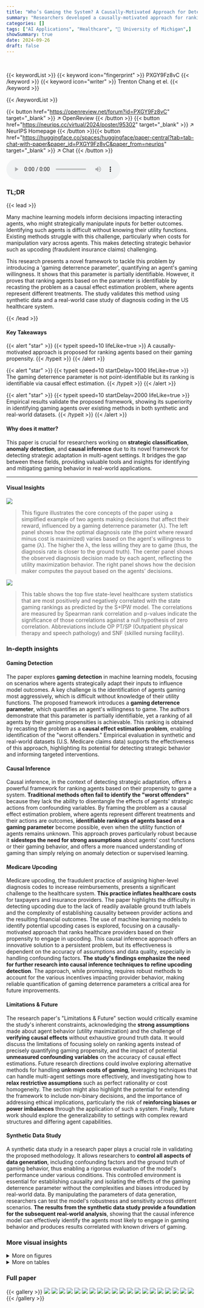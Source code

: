 ```yaml
---
title: "Who’s Gaming the System? A Causally-Motivated Approach for Detecting Strategic Adaptation"
summary: "Researchers developed a causally-motivated approach for ranking agents based on their gaming propensity, addressing the challenge of identifying 'worst offenders' in strategic classification settings."
categories: []
tags: ["AI Applications", "Healthcare", "🏢 University of Michigan",]
showSummary: true
date: 2024-09-26
draft: false
---
```


<br>

{{< keywordList >}}
{{< keyword icon="fingerprint" >}} PXGY9Fz8vC {{< /keyword >}}
{{< keyword icon="writer" >}} Trenton Chang et el. {{< /keyword >}}
 
{{< /keywordList >}}

{{< button href="https://openreview.net/forum?id=PXGY9Fz8vC" target="_blank" >}}
↗ OpenReview
{{< /button >}}
{{< button href="https://neurips.cc/virtual/2024/poster/95302" target="_blank" >}}
↗ NeurIPS Homepage
{{< /button >}}{{< button href="https://huggingface.co/spaces/huggingface/paper-central?tab=tab-chat-with-paper&paper_id=PXGY9Fz8vC&paper_from=neurips" target="_blank" >}}
↗ Chat
{{< /button >}}



<audio controls>
    <source src="https://ai-paper-reviewer.com/PXGY9Fz8vC/podcast.wav" type="audio/wav">
    Your browser does not support the audio element.
</audio>


### TL;DR


{{< lead >}}

Many machine learning models inform decisions impacting interacting agents, who might strategically manipulate inputs for better outcomes. Identifying such agents is difficult without knowing their utility functions. Existing methods struggle with this challenge, particularly when costs for manipulation vary across agents. This makes detecting strategic behavior such as upcoding (fraudulent insurance claims) challenging.

This research presents a novel framework to tackle this problem by introducing a 'gaming deterrence parameter', quantifying an agent's gaming willingness.  It shows that this parameter is partially identifiable. However, it proves that ranking agents based on the parameter is identifiable by recasting the problem as a causal effect estimation problem, where agents represent different treatments.  The study validates this method using synthetic data and a real-world case study of diagnosis coding in the US healthcare system.

{{< /lead >}}


#### Key Takeaways

{{< alert "star" >}}
{{< typeit speed=10 lifeLike=true >}} A causally-motivated approach is proposed for ranking agents based on their gaming propensity. {{< /typeit >}}
{{< /alert >}}

{{< alert "star" >}}
{{< typeit speed=10 startDelay=1000 lifeLike=true >}} The gaming deterrence parameter is not point-identifiable but its ranking is identifiable via causal effect estimation. {{< /typeit >}}
{{< /alert >}}

{{< alert "star" >}}
{{< typeit speed=10 startDelay=2000 lifeLike=true >}} Empirical results validate the proposed framework, showing its superiority in identifying gaming agents over existing methods in both synthetic and real-world datasets. {{< /typeit >}}
{{< /alert >}}

#### Why does it matter?
This paper is crucial for researchers working on **strategic classification**, **anomaly detection**, and **causal inference** due to its novel framework for detecting strategic adaptation in multi-agent settings. It bridges the gap between these fields, providing valuable tools and insights for identifying and mitigating gaming behavior in real-world applications.

------
#### Visual Insights



![](https://ai-paper-reviewer.com/PXGY9Fz8vC/figures_1_1.jpg)

> This figure illustrates the core concepts of the paper using a simplified example of two agents making decisions that affect their reward, influenced by a gaming deterrence parameter (λ).  The left panel shows how the optimal diagnosis rate (the point where reward minus cost is maximized) varies based on the agent's willingness to game (λ). The higher the λ, the less willing they are to game (thus, the diagnosis rate is closer to the ground truth). The center panel shows the observed diagnosis decision made by each agent, reflecting the utility maximization behavior. The right panel shows how the decision maker computes the payout based on the agents' decisions.





![](https://ai-paper-reviewer.com/PXGY9Fz8vC/tables_4_1.jpg)

> This table shows the top five state-level healthcare system statistics that are most positively and negatively correlated with the state gaming rankings as predicted by the S+IPW model.  The correlations are measured by Spearman rank correlation and p-values indicate the significance of those correlations against a null hypothesis of zero correlation.  Abbreviations include OP PT/SP (Outpatient physical therapy and speech pathology) and SNF (skilled nursing facility).





### In-depth insights


#### Gaming Detection
The paper explores **gaming detection** in machine learning models, focusing on scenarios where agents strategically adapt their inputs to influence model outcomes.  A key challenge is the identification of agents gaming most aggressively, which is difficult without knowledge of their utility functions. The proposed framework introduces a **gaming deterrence parameter**, which quantifies an agent's willingness to game.  The authors demonstrate that this parameter is partially identifiable, yet a ranking of all agents by their gaming propensities is achievable.  This ranking is obtained by recasting the problem as a **causal effect estimation problem**, enabling identification of the "worst offenders." Empirical evaluation in synthetic and real-world datasets (U.S. Medicare claims data) supports the effectiveness of this approach, highlighting its potential for detecting strategic behavior and informing targeted interventions.

#### Causal Inference
Causal inference, in the context of detecting strategic adaptation, offers a powerful framework for ranking agents based on their propensity to game a system.  **Traditional methods often fail to identify the "worst offenders"** because they lack the ability to disentangle the effects of agents' strategic actions from confounding variables.  By framing the problem as a causal effect estimation problem, where agents represent different treatments and their actions are outcomes, **identifiable rankings of agents based on a gaming parameter** become possible, even when the utility function of agents remains unknown.  This approach proves particularly robust because it **sidesteps the need for strong assumptions** about agents' cost functions or their gaming behavior, and offers a more nuanced understanding of gaming than simply relying on anomaly detection or supervised learning.

#### Medicare Upcoding
Medicare upcoding, the fraudulent practice of assigning higher-level diagnosis codes to increase reimbursements, presents a significant challenge to the healthcare system.  **This practice inflates healthcare costs** for taxpayers and insurance providers.  The paper highlights the difficulty in detecting upcoding due to the lack of readily available ground truth labels and the complexity of establishing causality between provider actions and the resulting financial outcomes. The use of machine learning models to identify potential upcoding cases is explored, focusing on a causally-motivated approach that ranks healthcare providers based on their propensity to engage in upcoding.  This causal inference approach offers an innovative solution to a persistent problem, but its effectiveness is dependent on the accuracy of assumptions and data quality, especially in handling confounding factors. **The study's findings emphasize the need for further research into causal inference techniques to refine upcoding detection**. The approach, while promising, requires robust methods to account for the various incentives impacting provider behavior, making reliable quantification of gaming deterrence parameters a critical area for future improvements.

#### Limitations & Future
The research paper's "Limitations & Future" section would critically examine the study's inherent constraints, acknowledging the **strong assumptions** made about agent behavior (utility maximization) and the challenge of **verifying causal effects** without exhaustive ground truth data.  It would discuss the limitations of focusing solely on ranking agents instead of precisely quantifying gaming propensity, and the impact of potential **unmeasured confounding variables** on the accuracy of causal effect estimations.  Future research directions could involve exploring alternative methods for handling **unknown costs of gaming**, leveraging techniques that can handle multi-agent settings more effectively, and investigating how to **relax restrictive assumptions** such as perfect rationality or cost homogeneity.  The section might also highlight the potential for extending the framework to include non-binary decisions, and the importance of addressing ethical implications, particularly the risk of **reinforcing biases or power imbalances** through the application of such a system.  Finally, future work should explore the generalizability to settings with complex reward structures and differing agent capabilities.

#### Synthetic Data Study
A synthetic data study in a research paper plays a crucial role in validating the proposed methodology.  It allows researchers to **control all aspects of data generation**, including confounding factors and the ground truth of gaming behavior, thus enabling a rigorous evaluation of the model's performance under various conditions.  This controlled environment is essential for establishing causality and isolating the effects of the gaming deterrence parameter without the complexities and biases introduced by real-world data.  By manipulating the parameters of data generation, researchers can test the model's robustness and sensitivity across different scenarios.  **The results from the synthetic data study provide a foundation for the subsequent real-world analysis**, showing that the causal inference model can effectively identify the agents most likely to engage in gaming behavior and produces results correlated with known drivers of gaming.


### More visual insights

<details>
<summary>More on figures
</summary>


![](https://ai-paper-reviewer.com/PXGY9Fz8vC/figures_4_1.jpg)

> This figure demonstrates a toy dataset and causal graph to visualize the concept of causal effect estimation in detecting gaming behavior. The left panel presents a toy dataset with observed factual outcomes (di(p), di(p')) and missing counterfactual outcomes represented by question marks. The right panel illustrates a causal graph showing how confounders (xi), agent indicators (pi), and agent decisions (di) are related for causal effect estimation in identifying the agents who are gaming most aggressively.


![](https://ai-paper-reviewer.com/PXGY9Fz8vC/figures_7_1.jpg)

> This figure compares the performance of causal and non-causal gaming detection approaches.  It presents three subplots: Top-5 sensitivity versus the number of agents audited, Discounted Cumulative Gain (DCG) versus the number of agents audited, and Top-5 sensitivity with 7 audits. The results show that causal effect estimators consistently outperform other methods, including baselines (naive approaches and anomaly detection methods) in terms of both sensitivity and DCG, especially when the number of audits is limited.


![](https://ai-paper-reviewer.com/PXGY9Fz8vC/figures_8_1.jpg)

> This figure displays the performance of causal and non-causal methods for gaming detection in terms of top-5 sensitivity and discounted cumulative gain (DCG), varying the number of agents audited.  The left and center panels show the overall performance, while the right panel focuses on the top-5 sensitivity when auditing only 7 agents. The results demonstrate that causal methods consistently outperform non-causal baselines, showcasing their efficiency in identifying gaming agents.


![](https://ai-paper-reviewer.com/PXGY9Fz8vC/figures_19_1.jpg)

> This figure compares the performance of causal and non-causal gaming detection methods using two metrics: top-5 sensitivity and discounted cumulative gain (DCG).  The results are shown for different numbers of agents audited, with a specific focus on the top-5 sensitivity when auditing 7 agents.  The chart visually demonstrates that causal methods consistently outperform non-causal approaches across various auditing thresholds. The different symbols represent different types of approaches, with triangles representing naive baselines, circles representing anomaly detection methods, and crosses representing causal effect estimators.


![](https://ai-paper-reviewer.com/PXGY9Fz8vC/figures_19_2.jpg)

> This figure compares the performance of causal and non-causal methods for detecting gaming agents in a synthetic dataset.  The left panel shows the top-5 sensitivity (the percentage of the top 5 worst gaming agents correctly identified) across different numbers of agents audited, showing that causal methods are much better. The center panel shows the Discounted Cumulative Gain (DCG), a metric that rewards correctly identifying the worst offenders higher in the ranking. Again, causal methods perform better. The right panel is a zoomed-in view of the left panel, showing the top-5 sensitivity when only 7 agents are audited.


![](https://ai-paper-reviewer.com/PXGY9Fz8vC/figures_19_3.jpg)

> This figure compares the performance of causal and non-causal methods for gaming detection using two metrics: Top-5 sensitivity and Discounted Cumulative Gain (DCG).  The results are shown for different numbers of agents audited and demonstrate the superiority of causal approaches in identifying the worst offenders. The plot shows that causal methods achieve significantly higher values for both sensitivity and DCG.


![](https://ai-paper-reviewer.com/PXGY9Fz8vC/figures_22_1.jpg)

> This figure compares the performance of causal and non-causal gaming detection methods in terms of top-5 sensitivity and discounted cumulative gain (DCG) across different numbers of audited agents.  The causal methods consistently outperform the non-causal baselines, demonstrating their effectiveness in identifying the worst gaming offenders.


![](https://ai-paper-reviewer.com/PXGY9Fz8vC/figures_22_2.jpg)

> This figure compares the performance of causal and non-causal gaming detection methods.  It shows the top-5 sensitivity (the percentage of the top 5 worst offenders correctly identified) and the discounted cumulative gain (DCG, a measure of ranking quality) across different numbers of agents audited.  The results indicate that causal methods significantly outperform non-causal methods (naïve baselines and anomaly detection methods) in identifying the worst offenders.


![](https://ai-paper-reviewer.com/PXGY9Fz8vC/figures_22_3.jpg)

> This figure compares the performance of causal and non-causal methods for gaming detection in a synthetic dataset.  The top-5 sensitivity shows the percentage of the top 5 worst offenders correctly identified by each method for a given number of audits. The discounted cumulative gain (DCG) is a metric that assesses the ranking quality of each method, giving higher weights to correctly identifying the worst offenders at the top of the ranking. The figure demonstrates that causal methods significantly outperform non-causal methods in terms of both top-5 sensitivity and DCG, especially when considering a limited number of audits. The findings suggest that causal effect estimation is more efficient for identifying gaming agents.


![](https://ai-paper-reviewer.com/PXGY9Fz8vC/figures_22_4.jpg)

> This figure compares the performance of causal and non-causal methods for gaming detection in a synthetic dataset with a high level of confounding (mean range 0.9).  The left panel shows top-5 sensitivity, indicating the percentage of the top 5 worst offenders correctly identified by each method at different numbers of audits. The center panel displays the Discounted Cumulative Gain (DCG), a metric that weighs the accuracy of higher-ranked agents more heavily. The right panel shows the top-5 sensitivity specifically at 7 audits. The results demonstrate that causal effect estimators (marked with 'x') consistently outperform non-causal baselines (marked with '▽' and 'o') in both sensitivity and DCG, indicating their superior ability to identify the most severe gaming cases with fewer audits.


![](https://ai-paper-reviewer.com/PXGY9Fz8vC/figures_23_1.jpg)

> This figure compares the performance of causal and non-causal methods for gaming detection across different numbers of agents audited.  The left panel shows the top-5 sensitivity, which measures the percentage of the top 5 worst offenders correctly identified among the top k predicted offenders. The center panel shows the discounted cumulative gain (DCG), which measures the ranking quality based on the predicted and actual ranks of the worst offenders. The right panel focuses specifically on the top-5 sensitivity with 7 audits.  The results indicate that causal methods consistently outperform non-causal methods in both ranking quality and efficiency of detecting the worst offenders.


![](https://ai-paper-reviewer.com/PXGY9Fz8vC/figures_23_2.jpg)

> This figure compares the performance of causal and non-causal methods for gaming detection across different numbers of agents audited.  The top-5 sensitivity measures the percentage of the top 5 worst offenders correctly identified among the top k agents. The DCG (Discounted Cumulative Gain) is another metric that weighs the rank of correctly identified offenders.  The plot shows that causal effect estimators (marked with an x) outperform both naive baselines (▽) and anomaly detection methods (o) in terms of both top-5 sensitivity and DCG.  A separate plot on the right also shows that causal methods maintain their superiority even when only 7 agents are audited.


![](https://ai-paper-reviewer.com/PXGY9Fz8vC/figures_23_3.jpg)

> This figure compares the performance of causal and non-causal methods for gaming detection across different numbers of agents audited. The results show that causal methods (represented by 'x') outperform non-causal methods (represented by '▽' and 'o') in terms of both top-5 sensitivity (the percentage of the top 5 worst offenders correctly identified) and DCG (discounted cumulative gain, a measure of ranking quality). The right panel shows the top-5 sensitivity when only 7 agents are audited.


![](https://ai-paper-reviewer.com/PXGY9Fz8vC/figures_23_4.jpg)

> This figure compares the performance of causal and non-causal methods in detecting gaming agents.  The x-axis represents the number of agents audited, while the y-axis shows the top-5 sensitivity (proportion of top 5 worst offenders correctly identified) and DCG (Discounted Cumulative Gain, measuring ranking quality). The figure demonstrates that causal effect estimators outperform both non-causal baselines (random and payout-only) and anomaly detection methods.


![](https://ai-paper-reviewer.com/PXGY9Fz8vC/figures_24_1.jpg)

> This figure shows the area under the sensitivity curve (AUSC) for different gaming detection methods across various levels of confounding. It compares the performance of causal and non-causal methods, highlighting how causal methods generally maintain a higher AUSC than baselines across different levels of confounding, while anomaly detection methods exhibit performance close to random regardless of the confounding level. The figure also illustrates the degradation of the payout-only method's performance as confounding increases.


![](https://ai-paper-reviewer.com/PXGY9Fz8vC/figures_25_1.jpg)

> This figure compares the performance of causal and non-causal methods for detecting gaming agents.  The left panel shows the top-5 sensitivity, indicating the percentage of the top 5 worst gaming agents correctly identified. The center panel displays the Discounted Cumulative Gain (DCG), measuring the ranking quality. The right panel focuses on the top-5 sensitivity when only auditing 7 agents.  Across all metrics, causal methods consistently outperform non-causal approaches (naive baselines, anomaly detection, and payout-only).


![](https://ai-paper-reviewer.com/PXGY9Fz8vC/figures_25_2.jpg)

> This figure compares the performance of causal effect estimators and non-causal baselines for gaming detection across different numbers of agents audited.  The left panel displays top-5 sensitivity, showing the percentage of times the top 5 true worst offenders were caught within the top k predicted offenders.  The center panel shows the discounted cumulative gain (DCG), a metric evaluating the ranking's overall effectiveness in identifying the worst offenders. The right panel shows the same top-5 sensitivity measure but focuses specifically on auditing 7 agents.  The results indicate that causal methods outperform non-causal approaches in gaming detection, especially when considering a limited number of audits.


![](https://ai-paper-reviewer.com/PXGY9Fz8vC/figures_25_3.jpg)

> This figure compares the performance of causal and non-causal gaming detection approaches in terms of top-5 sensitivity and discounted cumulative gain (DCG) across different numbers of agents audited.  The results demonstrate that causal methods outperform non-causal baselines, especially in terms of identifying the top 5 worst offenders.


![](https://ai-paper-reviewer.com/PXGY9Fz8vC/figures_26_1.jpg)

> This figure displays the performance of causal and non-causal gaming detection methods across different numbers of agents audited. The performance is measured using two metrics: top-5 sensitivity and discounted cumulative gain (DCG). The left panel shows the top-5 sensitivity, which represents the percentage of the top five worst gaming agents that are correctly identified among the top k agents audited. The center panel shows the DCG, which weighs the importance of correctly ranking the worst offenders higher. The right panel shows the top-5 sensitivity specifically when only 7 agents are audited.  The results indicate that causal methods consistently outperform non-causal baselines in identifying and ranking the worst gaming agents.


![](https://ai-paper-reviewer.com/PXGY9Fz8vC/figures_26_2.jpg)

> This figure compares the performance of causal and non-causal gaming detection methods across different numbers of agents audited.  The left panel shows the top-5 sensitivity, measuring the percentage of the top 5 worst offenders correctly identified. The center panel shows the discounted cumulative gain (DCG), a metric that rewards higher-ranked worst offenders.  The right panel shows a zoomed-in view of the top-5 sensitivity when only 7 agents are audited. The results demonstrate that causal effect estimation methods outperform non-causal baselines, particularly in terms of identifying the worst offenders using fewer audits.


![](https://ai-paper-reviewer.com/PXGY9Fz8vC/figures_26_3.jpg)

> This figure compares the performance of causal and non-causal methods for gaming detection in a synthetic dataset with high confounding (mean range of 0.9). The left panel shows the top-5 sensitivity, which represents the percentage of the top 5 worst offenders correctly identified by the method. The center panel shows the discounted cumulative gain (DCG), a metric that considers the ranking of the agents. The right panel displays the top-5 sensitivity when only 7 agents are audited. The results indicate that causal methods (represented by ×) generally outperform non-causal baselines (▽ and 0), especially in terms of identifying the worst offenders.


![](https://ai-paper-reviewer.com/PXGY9Fz8vC/figures_26_4.jpg)

> This figure compares the performance of causal and non-causal methods for gaming detection in terms of top-5 sensitivity and discounted cumulative gain (DCG) across different numbers of agents audited.  The left panel shows top-5 sensitivity, which measures the percentage of the top 5 worst offenders correctly identified. The center panel shows DCG, which measures the ranking quality of top offenders. The right panel displays top-5 sensitivity when only 7 agents are audited.  The results indicate that causal methods (represented by 'x') outperform non-causal baselines (represented by '▽' and 'o') in both metrics, highlighting their effectiveness in detecting gaming behavior.


![](https://ai-paper-reviewer.com/PXGY9Fz8vC/figures_27_1.jpg)

> This figure displays the results of comparing causal and non-causal methods for gaming detection.  The left panel shows the top-5 sensitivity, measuring the percentage of the top 5 worst offenders correctly identified among the top k agents audited. The center panel presents the Discounted Cumulative Gain (DCG), which weights the correctly identified worst offenders higher. Both metrics are plotted against the number of agents audited. The right panel shows top-5 sensitivity when auditing only 7 agents.  The results indicate that causal effect estimation methods outperform both naive and anomaly detection baselines across different metrics and audit levels.  The plot uses symbols to distinguish between different categories of methods (naive, anomaly detection, and causal).


![](https://ai-paper-reviewer.com/PXGY9Fz8vC/figures_27_2.jpg)

> This figure compares the performance of causal and non-causal methods for gaming detection in terms of top-5 sensitivity and discounted cumulative gain (DCG).  The x-axis represents the number of agents audited, and the y-axis shows the performance metrics.  The results demonstrate that causal methods outperform non-causal baselines, particularly as the number of audited agents increases. Three different performance metrics are presented, with error bars for each. Different symbols represent different gaming detection methods.


![](https://ai-paper-reviewer.com/PXGY9Fz8vC/figures_27_3.jpg)

> This figure compares the performance of causal and non-causal methods for gaming detection across different numbers of agents audited.  Top-5 sensitivity measures the percentage of the top 5 worst offenders correctly identified among the top k agents. DCG (Discounted Cumulative Gain) weights higher-ranked offenders more heavily than lower-ranked offenders.  The results show causal methods generally outperform non-causal baselines in terms of both metrics.  The right panel shows the top-5 sensitivity when auditing only 7 agents.


![](https://ai-paper-reviewer.com/PXGY9Fz8vC/figures_27_4.jpg)

> This figure compares the performance of causal and non-causal gaming detection methods across different auditing thresholds.  The top-5 sensitivity measures the percentage of the five worst gaming agents correctly identified within the top-k ranked agents. Discounted Cumulative Gain (DCG) provides a weighted ranking score, giving higher weights to correctly ranking the worst agents higher. The figure shows that causal methods (marked with ×) consistently outperform non-causal baselines (▽ and ∘) across various auditing numbers, indicating their superior ability to effectively identify and rank the worst gaming agents. The right panel shows the top-5 sensitivity when 7 agents are audited.


</details>




<details>
<summary>More on tables
</summary>


![](https://ai-paper-reviewer.com/PXGY9Fz8vC/tables_5_1.jpg)
> This table shows the top five state-level healthcare system statistics that are most positively and negatively correlated with the state-level gaming rankings that were predicted using the S+IPW causal effect estimator.  The table indicates the Spearman correlation and p-value for each of these top five statistics. Abbreviations are provided for the statistics, such as OP PT/SP for outpatient physical therapy and speech pathology, and SNF for skilled nursing facilities.

![](https://ai-paper-reviewer.com/PXGY9Fz8vC/tables_8_1.jpg)
> This table shows the top five state-level healthcare system statistics that are most positively and negatively correlated with the state gaming rankings as predicted by the causal effect estimator S+IPW.  Spearman rank correlation and p-values (given a null hypothesis of zero correlation) are reported to assess the strength and significance of the relationships.

![](https://ai-paper-reviewer.com/PXGY9Fz8vC/tables_8_2.jpg)
> This table shows the top five state-level healthcare system statistics that are most positively and negatively correlated with the state gaming rankings generated by the S+IPW model.  The correlations are measured using Spearman rank correlation, and p-values are provided to indicate the statistical significance of these correlations. Abbreviations are provided for clarity.

![](https://ai-paper-reviewer.com/PXGY9Fz8vC/tables_20_1.jpg)
> This table presents the descriptive statistics of features extracted from the CMS Provider of Services file at the state level.  It includes the mean and standard deviation for various provider types (hospitals, skilled nursing facilities, home health agencies, etc.), categorized by ownership (for-profit, non-profit, public).  The features also encompass ratios between the various provider types, offering insights into the relative prevalence of different ownership models within each state.

![](https://ai-paper-reviewer.com/PXGY9Fz8vC/tables_21_1.jpg)
> This table presents the mean and standard deviation for various healthcare features extracted from the National Neighborhood Data Archive (NANDA) dataset.  The features describe the prevalence of different types of healthcare providers per 1000 people and per square mile within each U.S. state. This data is used in a case study to explore correlations between healthcare provider characteristics and gaming behavior in Medicare.

![](https://ai-paper-reviewer.com/PXGY9Fz8vC/tables_24_1.jpg)
> This table shows the top five state-level healthcare system statistics that are most positively and negatively correlated with the state gaming rankings as predicted by the S+IPW method.  Spearman correlation coefficients and p-values assessing the significance of these correlations are provided.  The table also provides abbreviations for some of the statistics, such as OP PT/SP for outpatient physical therapy and speech pathology and SNF for skilled nursing facility.

</details>




### Full paper

{{< gallery >}}
<img src="https://ai-paper-reviewer.com/PXGY9Fz8vC/1.png" class="grid-w50 md:grid-w33 xl:grid-w25" />
<img src="https://ai-paper-reviewer.com/PXGY9Fz8vC/2.png" class="grid-w50 md:grid-w33 xl:grid-w25" />
<img src="https://ai-paper-reviewer.com/PXGY9Fz8vC/3.png" class="grid-w50 md:grid-w33 xl:grid-w25" />
<img src="https://ai-paper-reviewer.com/PXGY9Fz8vC/4.png" class="grid-w50 md:grid-w33 xl:grid-w25" />
<img src="https://ai-paper-reviewer.com/PXGY9Fz8vC/5.png" class="grid-w50 md:grid-w33 xl:grid-w25" />
<img src="https://ai-paper-reviewer.com/PXGY9Fz8vC/6.png" class="grid-w50 md:grid-w33 xl:grid-w25" />
<img src="https://ai-paper-reviewer.com/PXGY9Fz8vC/7.png" class="grid-w50 md:grid-w33 xl:grid-w25" />
<img src="https://ai-paper-reviewer.com/PXGY9Fz8vC/8.png" class="grid-w50 md:grid-w33 xl:grid-w25" />
<img src="https://ai-paper-reviewer.com/PXGY9Fz8vC/9.png" class="grid-w50 md:grid-w33 xl:grid-w25" />
<img src="https://ai-paper-reviewer.com/PXGY9Fz8vC/10.png" class="grid-w50 md:grid-w33 xl:grid-w25" />
<img src="https://ai-paper-reviewer.com/PXGY9Fz8vC/11.png" class="grid-w50 md:grid-w33 xl:grid-w25" />
<img src="https://ai-paper-reviewer.com/PXGY9Fz8vC/12.png" class="grid-w50 md:grid-w33 xl:grid-w25" />
<img src="https://ai-paper-reviewer.com/PXGY9Fz8vC/13.png" class="grid-w50 md:grid-w33 xl:grid-w25" />
<img src="https://ai-paper-reviewer.com/PXGY9Fz8vC/14.png" class="grid-w50 md:grid-w33 xl:grid-w25" />
<img src="https://ai-paper-reviewer.com/PXGY9Fz8vC/15.png" class="grid-w50 md:grid-w33 xl:grid-w25" />
<img src="https://ai-paper-reviewer.com/PXGY9Fz8vC/16.png" class="grid-w50 md:grid-w33 xl:grid-w25" />
<img src="https://ai-paper-reviewer.com/PXGY9Fz8vC/17.png" class="grid-w50 md:grid-w33 xl:grid-w25" />
<img src="https://ai-paper-reviewer.com/PXGY9Fz8vC/18.png" class="grid-w50 md:grid-w33 xl:grid-w25" />
<img src="https://ai-paper-reviewer.com/PXGY9Fz8vC/19.png" class="grid-w50 md:grid-w33 xl:grid-w25" />
<img src="https://ai-paper-reviewer.com/PXGY9Fz8vC/20.png" class="grid-w50 md:grid-w33 xl:grid-w25" />
{{< /gallery >}}